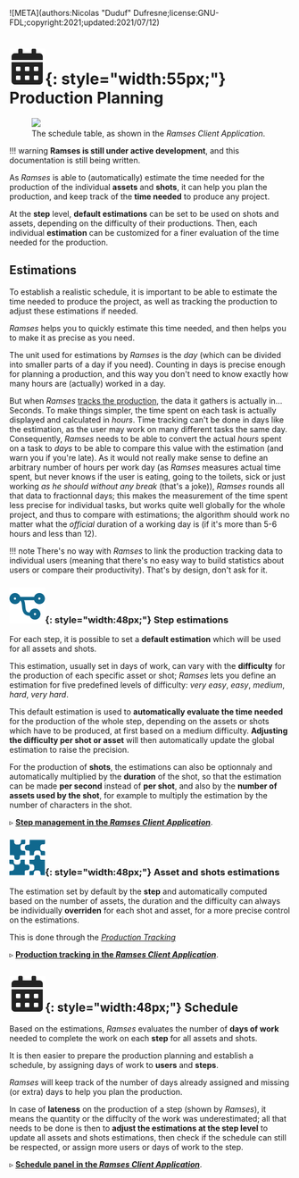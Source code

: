 ![META](authors:Nicolas "Duduf" Dufresne;license:GNU-FDL;copyright:2021;updated:2021/07/12)

# ![](../img/icons/calendar_sl.svg){: style="width:55px;"} Production Planning

<figure>
  <img src="/img/client/schedule.png"/>
  <figcaption>The schedule table, as shown in the <i>Ramses Client Application</i>.</figcaption>
</figure>

!!! warning
    **Ramses is still under active development**, and this documentation is still being written.

As *Ramses* is able to (automatically) estimate the time needed for the production of the individual **assets** and **shots**, it can help you plan the production, and keep track of the **time needed** to produce any project.

At the **step** level, **default estimations** can be set to be used on shots and assets, depending on the difficulty of their productions. Then, each individual **estimation** can be customized for a finer evaluation of the time needed for the production.

## Estimations

To establish a realistic schedule, it is important to be able to estimate the time needed to produce the project, as well as tracking the production to adjust these estimations if needed.

*Ramses* helps you to quickly estimate this time needed, and then helps you to make it as precise as you need.

The unit used for estimations by *Ramses* is the *day* (which can be divided into smaller parts of a day if you need). Counting in days is precise enough for planning a production, and this way you don't need to know exactly how many hours are (actually) worked in a day.

But when *Ramses* [tracks the production](production.md), the data it gathers is actually in... Seconds. To make things simpler, the time spent on each task is actually displayed and calculated in *hours*. Time tracking can't be done in days like the estimation, as the user may work on many different tasks the same day. Consequently, *Ramses* needs to be able to convert the actual *hours* spent on a task to *days* to be able to compare this value with the estimation (and warn you if you're late). As it would not really make sense to define an arbitrary number of hours per work day (as *Ramses* measures actual time spent, but never knows if the user is eating, going to the toilets, sick or just working *as he should without any break* (that's a joke)), *Ramses* rounds all that data to fractionnal days; this makes the measurement of the time spent less precise for individual tasks, but works quite well globally for the whole project, and thus to compare with estimations; the algorithm should work no matter what the *official* duration of a working day is (if it's more than 5-6 hours and less than 12).

!!! note
    There's no way with *Ramses* to link the production tracking data to individual users (meaning that there's no easy way to build statistics about users or compare their productivity). That's by design, don't ask for it.

### ![](../img/icons/connections_sl.svg){: style="width:48px;"} Step estimations

For each step, it is possible to set a **default estimation** which will be used for all assets and shots.

This estimation, usually set in days of work, can vary with the **difficulty** for the production of each specific asset or shot; *Ramses* lets you define an estimation for five predefined levels of difficulty: *very easy*, *easy*, *medium*, *hard*, *very hard*.

This default estimation is used to **automatically evaluate the time needed** for the production of the whole step, depending on the assets or shots which have to be produced, at first based on a medium difficulty. **Adjusting the difficulty per shot or asset** will then automatically update the global estimation to raise the precision.

For the production of **shots**, the estimations can also be optionnaly and automatically multiplied by the **duration** of the shot, so that the estimation can be made **per second** instead of **per shot**, and also by the **number of assets used by the shot**, for example to multiply the estimation by the number of characters in the shot.

▹ **[Step management in the *Ramses Client Application*](../components/client/steps.md)**.

### ![](../img/icons/assets_sl.svg){: style="width:48px;"} Asset and shots estimations

The estimation set by default by the **step** and automatically computed based on the number of assets, the duration and the difficulty can always be individually **overriden** for each shot and asset, for a more precise control on the estimations.

This is done through the [*Production Tracking*](production.md)

▹ **[Production tracking in the *Ramses Client Application*](../components/client/production.md)**.

## ![](../img/icons/calendar_sl.svg){: style="width:48px;"} Schedule

Based on the estimations, *Ramses* evaluates the number of **days of work** needed to complete the work on each **step** for all assets and shots.

It is then easier to prepare the production planning and establish a schedule, by assigning days of work to **users** and **steps**.

*Ramses* will keep track of the number of days already assigned and missing (or extra) days to help you plan the production.

In case of **lateness** on the production of a step (shown by *Ramses*), it means the quantity or the diffuclty of the work was underestimated; all that needs to be done is then to **adjust the estimations at the step level** to update all assets and shots estimations, then check if the schedule can still be respected, or assign more users or days of work to the step.

▹ **[Schedule panel in the *Ramses Client Application*](../components/client/schedule.md)**.